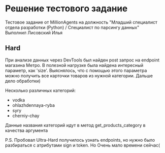 # Решение тестового задание
Тестовое задание от MillionAgents на должность "Младший специалист отдела разработки (Python) / Специалист по парсингу данных"
Выполнил Лисовский Илья 

## Hard
При анализе данных через DevTools был найден post запрос на endpoint магазина Метро.
В полезной нагрузке была найдена интересный параметр, как 'size'. 
Выяснялось, что с помощью этого параметра можно получить все карточки товаров из нужной категории.
Дальше дело обработки)

Несколько различных категорий:
* vodka
* ohlazhdennaya-ryba
* syry
* cherniy-chay

Данные названия категорий идут в метод get_products_category в качества аргумента

P.S. Пробовал Ultra-Hard получилось узнать endpoints, но нужно было разбираться с атрибутами sign и token. Но Очень мало времени сейчас(